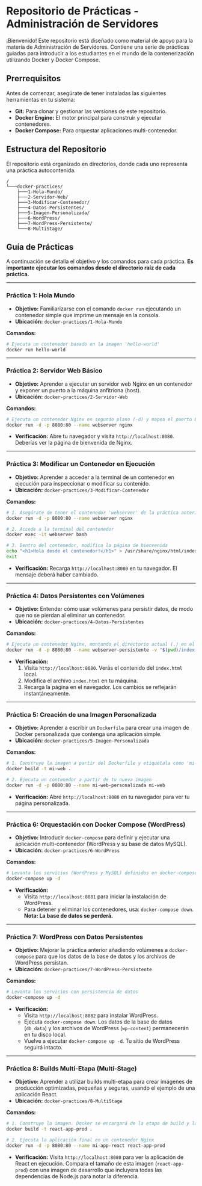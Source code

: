# Repositorio de Prácticas - Administración de Servidores

¡Bienvenido! Este repositorio está diseñado como material de apoyo para la materia de Administración de Servidores. Contiene una serie de prácticas guiadas para introducir a los estudiantes en el mundo de la contenerización utilizando Docker y Docker Compose.

## Prerrequisitos

Antes de comenzar, asegúrate de tener instaladas las siguientes herramientas en tu sistema:

-   **Git:** Para clonar y gestionar las versiones de este repositorio.
-   **Docker Engine:** El motor principal para construir y ejecutar contenedores.
-   **Docker Compose:** Para orquestar aplicaciones multi-contenedor.

## Estructura del Repositorio

El repositorio está organizado en directorios, donde cada uno representa una práctica autocontenida.

```
/
└───docker-practices/
    ├───1-Hola-Mundo/
    ├───2-Servidor-Web/
    ├───3-Modificar-Contenedor/
    ├───4-Datos-Persistentes/
    ├───5-Imagen-Personalizada/
    ├───6-WordPress/
    ├───7-WordPress-Persistente/
    └───8-MultiStage/
```

## Guía de Prácticas

A continuación se detalla el objetivo y los comandos para cada práctica. **Es importante ejecutar los comandos desde el directorio raíz de cada práctica.**

---

### Práctica 1: Hola Mundo

-   **Objetivo:** Familiarizarse con el comando `docker run` ejecutando un contenedor simple que imprime un mensaje en la consola.
-   **Ubicación:** `docker-practices/1-Hola-Mundo`

**Comandos:**

```bash
# Ejecuta un contenedor basado en la imagen 'hello-world'
docker run hello-world
```

---

### Práctica 2: Servidor Web Básico

-   **Objetivo:** Aprender a ejecutar un servidor web Nginx en un contenedor y exponer un puerto a la máquina anfitriona (host).
-   **Ubicación:** `docker-practices/2-Servidor-Web`

**Comandos:**

```bash
# Ejecuta un contenedor Nginx en segundo plano (-d) y mapea el puerto 8080 del host al 80 del contenedor (-p)
docker run -d -p 8080:80 --name webserver nginx
```

-   **Verificación:** Abre tu navegador y visita `http://localhost:8080`. Deberías ver la página de bienvenida de Nginx.

---

### Práctica 3: Modificar un Contenedor en Ejecución

-   **Objetivo:** Aprender a acceder a la terminal de un contenedor en ejecución para inspeccionar o modificar su contenido.
-   **Ubicación:** `docker-practices/3-Modificar-Contenedor`

**Comandos:**

```bash
# 1. Asegúrate de tener el contenedor 'webserver' de la práctica anterior corriendo. Si no, ejecútalo:
docker run -d -p 8080:80 --name webserver nginx

# 2. Accede a la terminal del contenedor
docker exec -it webserver bash

# 3. Dentro del contenedor, modifica la página de bienvenida
echo "<h1>Hola desde el contenedor!</h1>" > /usr/share/nginx/html/index.html
exit
```

-   **Verificación:** Recarga `http://localhost:8080` en tu navegador. El mensaje deberá haber cambiado.

---

### Práctica 4: Datos Persistentes con Volúmenes

-   **Objetivo:** Entender cómo usar volúmenes para persistir datos, de modo que no se pierdan al eliminar un contenedor.
-   **Ubicación:** `docker-practices/4-Datos-Persistentes`

**Comandos:**

```bash
# Ejecuta un contenedor Nginx, montando el directorio actual (.) en el directorio web del contenedor
docker run -d -p 8080:80 --name webserver-persistente -v "$(pwd)/index.html":/usr/share/nginx/html/index.html nginx
```

-   **Verificación:**
    1.  Visita `http://localhost:8080`. Verás el contenido del `index.html` local.
    2.  Modifica el archivo `index.html` en tu máquina.
    3.  Recarga la página en el navegador. Los cambios se reflejarán instantáneamente.

---

### Práctica 5: Creación de una Imagen Personalizada

-   **Objetivo:** Aprender a escribir un `Dockerfile` para crear una imagen de Docker personalizada que contenga una aplicación simple.
-   **Ubicación:** `docker-practices/5-Imagen-Personalizada`

**Comandos:**

```bash
# 1. Construye la imagen a partir del Dockerfile y etiquétala como 'mi-web'
docker build -t mi-web .

# 2. Ejecuta un contenedor a partir de tu nueva imagen
docker run -d -p 8080:80 --name mi-web-personalizada mi-web
```

-   **Verificación:** Abre `http://localhost:8080` en tu navegador para ver tu página personalizada.

---

### Práctica 6: Orquestación con Docker Compose (WordPress)

-   **Objetivo:** Introducir `docker-compose` para definir y ejecutar una aplicación multi-contenedor (WordPress y su base de datos MySQL).
-   **Ubicación:** `docker-practices/6-WordPress`

**Comandos:**

```bash
# Levanta los servicios (WordPress y MySQL) definidos en docker-compose.yml
docker-compose up -d
```

-   **Verificación:**
    -   Visita `http://localhost:8081` para iniciar la instalación de WordPress.
    -   Para detener y eliminar los contenedores, usa: `docker-compose down`. **Nota: La base de datos se perderá.**

---

### Práctica 7: WordPress con Datos Persistentes

-   **Objetivo:** Mejorar la práctica anterior añadiendo volúmenes a `docker-compose` para que los datos de la base de datos y los archivos de WordPress persistan.
-   **Ubicación:** `docker-practices/7-WordPress-Persistente`

**Comandos:**

```bash
# Levanta los servicios con persistencia de datos
docker-compose up -d
```

-   **Verificación:**
    -   Visita `http://localhost:8082` para instalar WordPress.
    -   Ejecuta `docker-compose down`. Los datos de la base de datos (`db_data`) y los archivos de WordPress (`wp-content`) permanecerán en tu disco local.
    -   Vuelve a ejecutar `docker-compose up -d`. Tu sitio de WordPress seguirá intacto.

---

### Práctica 8: Builds Multi-Etapa (Multi-Stage)

-   **Objetivo:** Aprender a utilizar builds multi-etapa para crear imágenes de producción optimizadas, pequeñas y seguras, usando el ejemplo de una aplicación React.
-   **Ubicación:** `docker-practices/8-MultiStage`

**Comandos:**

```bash
# 1. Construye la imagen. Docker se encargará de la etapa de build y la de producción.
docker build -t react-app-prod .

# 2. Ejecuta la aplicación final en un contenedor Nginx
docker run -d -p 8080:80 --name mi-app-react react-app-prod
```

-   **Verificación:** Visita `http://localhost:8080` para ver la aplicación de React en ejecución. Compara el tamaño de esta imagen (`react-app-prod`) con una imagen de desarrollo que incluyera todas las dependencias de Node.js para notar la diferencia.
